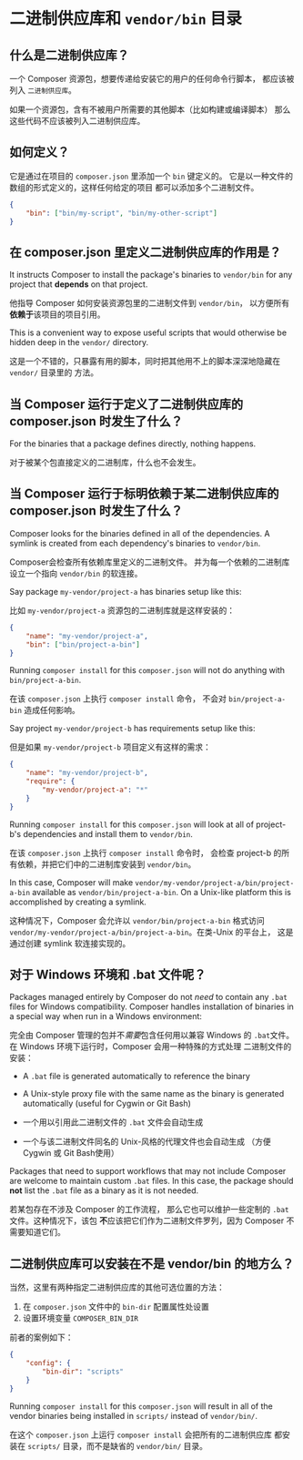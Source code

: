 <!--
    tagline: Expose command-line scripts from packages
-->

# 二进制供应库和 `vendor/bin` 目录

## 什么是二进制供应库？

一个 Composer 资源包，想要传递给安装它的用户的任何命令行脚本，
都应该被列入 `二进制供应库`。

如果一个资源包，含有不被用户所需要的其他脚本（比如构建或编译脚本）
那么这些代码不应该被列入二进制供应库。


## 如何定义？

它是通过在项目的 `composer.json` 里添加一个 `bin` 键定义的。
它是以一种文件的数组的形式定义的，这样任何给定的项目
都可以添加多个二进制文件。

```json
{
    "bin": ["bin/my-script", "bin/my-other-script"]
}
```

## 在 composer.json 里定义二进制供应库的作用是？

It instructs Composer to install the package's binaries to `vendor/bin`
for any project that **depends** on that project.

他指导 Composer 如何安装资源包里的二进制文件到 `vendor/bin`，
以方便所有**依赖于**该项目的项目引用。

This is a convenient way to expose useful scripts that would
otherwise be hidden deep in the `vendor/` directory.

这是一个不错的，只暴露有用的脚本，同时把其他用不上的脚本深深地隐藏在 `vendor/` 目录里的
方法。

## 当 Composer 运行于定义了二进制供应库的 composer.json 时发生了什么？

For the binaries that a package defines directly, nothing happens.

对于被某个包直接定义的二进制库，什么也不会发生。


## 当 Composer 运行于标明依赖于某二进制供应库的 composer.json 时发生了什么？

Composer looks for the binaries defined in all of the dependencies. A
symlink is created from each dependency's binaries to `vendor/bin`.

Composer会检查所有依赖库里定义的二进制文件。
并为每一个依赖的二进制库设立一个指向 `vendor/bin` 的软连接。

Say package `my-vendor/project-a` has binaries setup like this:

比如 `my-vendor/project-a` 资源包的二进制库就是这样安装的：

```json
{
    "name": "my-vendor/project-a",
    "bin": ["bin/project-a-bin"]
}
```

Running `composer install` for this `composer.json` will not do
anything with `bin/project-a-bin`.

在该 `composer.json` 上执行 `composer install` 命令，
不会对 `bin/project-a-bin` 造成任何影响。

Say project `my-vendor/project-b` has requirements setup like this:

但是如果 `my-vendor/project-b` 项目定义有这样的需求：


```json
{
    "name": "my-vendor/project-b",
    "require": {
        "my-vendor/project-a": "*"
    }
}
```

Running `composer install` for this `composer.json` will look at
all of project-b's dependencies and install them to `vendor/bin`.

在该 `composer.json` 上执行 `composer install` 命令时，
会检查 project-b 的所有依赖，并把它们中的二进制库安装到 `vendor/bin`。

In this case, Composer will make `vendor/my-vendor/project-a/bin/project-a-bin`
available as `vendor/bin/project-a-bin`. On a Unix-like platform
this is accomplished by creating a symlink.

这种情况下，Composer 会允许以 `vendor/bin/project-a-bin` 格式访问
`vendor/my-vendor/project-a/bin/project-a-bin`。在类-Unix 的平台上，
这是通过创建 symlink 软连接实现的。


## 对于 Windows 环境和 .bat 文件呢？

Packages managed entirely by Composer do not *need* to contain any
`.bat` files for Windows compatibility. Composer handles installation
of binaries in a special way when run in a Windows environment:

完全由 Composer 管理的包并不*需要*包含任何用以兼容 Windows 的
`.bat`文件。在 Windows 环境下运行时，Composer 会用一种特殊的方式处理
二进制文件的安装：

 * A `.bat` file is generated automatically to reference the binary
 * A Unix-style proxy file with the same name as the binary is generated
   automatically (useful for Cygwin or Git Bash)

 * 一个用以引用此二进制文件的 `.bat` 文件会自动生成
 * 一个与该二进制文件同名的 Unix-风格的代理文件也会自动生成
 （方便 Cygwin 或 Git Bash使用）

Packages that need to support workflows that may not include Composer
are welcome to maintain custom `.bat` files. In this case, the package
should **not** list the `.bat` file as a binary as it is not needed.

若某包存在不涉及 Composer 的工作流程，
那么它也可以维护一些定制的 `.bat` 文件。这种情况下，该包
**不**应该把它们作为二进制文件罗列，因为 Composer 不需要知道它们。


## 二进制供应库可以安装在不是 vendor/bin 的地方么？

当然，这里有两种指定二进制供应库的其他可选位置的方法：

 1. 在 `composer.json` 文件中的 `bin-dir` 配置属性处设置
 1. 设置环境变量 `COMPOSER_BIN_DIR`

前者的案例如下：

```json
{
    "config": {
        "bin-dir": "scripts"
    }
}
```

Running `composer install` for this `composer.json` will result in
all of the vendor binaries being installed in `scripts/` instead of
`vendor/bin/`.

在这个 `composer.json` 上运行 `composer install` 会把所有的二进制供应库
都安装在 `scripts/` 目录，而不是缺省的 `vendor/bin/` 目录。
